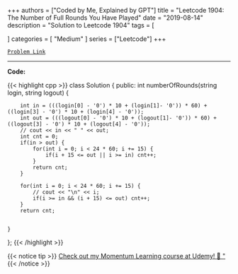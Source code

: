 
+++
authors = ["Coded by Me, Explained by GPT"]
title = "Leetcode 1904: The Number of Full Rounds You Have Played"
date = "2019-08-14"
description = "Solution to Leetcode 1904"
tags = [
    
]
categories = [
    "Medium"
]
series = ["Leetcode"]
+++



[`Problem Link`](https://leetcode.com/problems/the-number-of-full-rounds-you-have-played/description/)

---

**Code:**

{{< highlight cpp >}}
class Solution {
public:
    int numberOfRounds(string login, string logout) {
        
        int in = (((login[0] - '0') * 10 + (login[1]- '0')) * 60) + ((login[3] - '0') * 10 + (login[4] - '0'));
        int out = (((logout[0] - '0') * 10 + (logout[1]- '0')) * 60) + ((logout[3] - '0') * 10 + (logout[4] - '0'));
        // cout << in << " " << out;
        int cnt = 0;
        if(in > out) {
            for(int i = 0; i < 24 * 60; i += 15) {
                if(i + 15 <= out || i >= in) cnt++;
            }
            return cnt;
        }

        for(int i = 0; i < 24 * 60; i += 15) {
            // cout << "\n" << i; 
            if(i >= in && (i + 15) <= out) cnt++;
        }
        return cnt;
        
        
    }
};
{{< /highlight >}}



{{< notice tip >}}
[Check out my Momentum Learning course at Udemy! 🚀 "](https://www.udemy.com/course/blind-75-the-data-structures-and-algorithms-essentials/)
{{< /notice >}}

